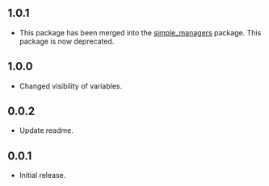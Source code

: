 ## 1.0.1
* This package has been merged into the [simple_managers](https://pub.dev/packages/simple_managers) package. This package is now deprecated.

## 1.0.0
* Changed visibility of variables.

## 0.0.2

* Update readme.

## 0.0.1

* Initial release.
